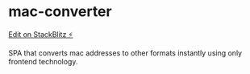 # mac-converter

[Edit on StackBlitz ⚡️](https://stackblitz.com/edit/mac-converter)

SPA that converts mac addresses to other formats instantly using only frontend technology.
